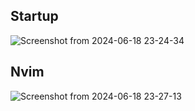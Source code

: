 ## Startup
![Screenshot from 2024-06-18 23-24-34](https://github.com/gashon/dotfiles/assets/87954127/022b20ae-42a5-4e88-831b-9d66638f10fa)

## Nvim
![Screenshot from 2024-06-18 23-27-13](https://github.com/gashon/dotfiles/assets/87954127/e6807d49-82c9-4fef-89a7-a4da29cf3e0c)
